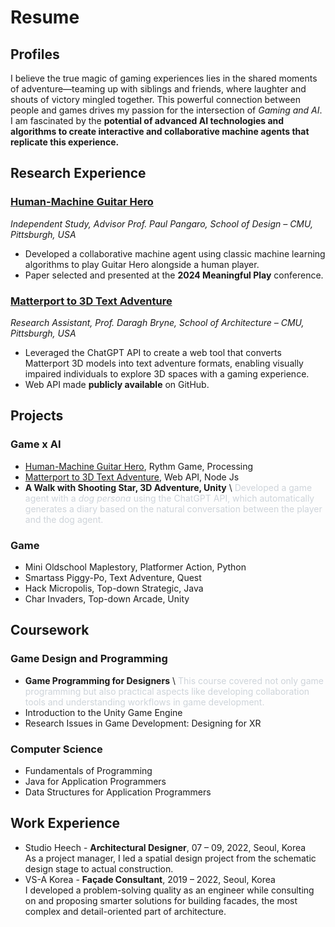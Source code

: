 # Resume

## Profiles
I believe the true magic of gaming experiences lies in the shared moments of adventure—teaming up with siblings and friends, where laughter and shouts of victory mingled together. This powerful connection between people and games drives my passion for the intersection of *Gaming and AI*. I am fascinated by the **potential of advanced AI technologies and algorithms to create interactive and collaborative machine agents that replicate this experience.**

## Research Experience
### [Human-Machine Guitar Hero](#human-machine-guitar-hero)
*Independent Study, Advisor Prof. Paul Pangaro, School of Design – CMU, Pittsburgh, USA*
- Developed a collaborative machine agent using classic machine learning algorithms to play Guitar Hero alongside a human player.
- Paper selected and presented at the **2024 Meaningful Play** conference.

### [Matterport to 3D Text Adventure](#matterport-3d-to-text-adventure)
*Research Assistant, Prof. Daragh Bryne, School of Architecture – CMU, Pittsburgh, USA*
- Leveraged the ChatGPT API to create a web tool that converts Matterport 3D models into text adventure formats, enabling visually impaired individuals to explore 3D spaces with a gaming experience.
- Web API made **publicly available** on GitHub.

## Projects
### Game x AI
- [Human-Machine Guitar Hero](#human-machine-guitar-hero), Rythm Game, Processing
- [Matterport to 3D Text Adventure](#matterport-3d-to-text-adventure), Web API, Node Js
- **A Walk with Shooting Star, 3D Adventure, Unity** \\
  <font color="#ced4da">Developed a game agent with a *dog persona* using the ChatGPT API, which automatically generates a diary based on the natural conversation between the player and the dog agent.</font>

### Game
- Mini Oldschool Maplestory, Platformer Action, Python
- Smartass Piggy-Po, Text Adventure, Quest
- Hack Micropolis, Top-down Strategic, Java
- Char Invaders, Top-down Arcade, Unity

## Coursework
### Game Design and Programming
- **Game Programming for Designers** \\
  <font color="#ced4da">This course covered not only game programming but also practical aspects like developing collaboration tools and understanding workflows in game development.</font> 
- Introduction to the Unity Game Engine
- Research Issues in Game Development: Designing for XR

### Computer Science
- Fundamentals of Programming
- Java for Application Programmers
- Data Structures for Application Programmers

## Work Experience
- Studio Heech - **Architectural Designer**, 07 – 09, 2022, Seoul, Korea \
  As a project manager, I led a spatial design project from the schematic design stage to actual construction.
- VS-A Korea - **Façade Consultant**, 2019 – 2022, Seoul, Korea \
  I developed a problem-solving quality as an engineer while consulting on and proposing smarter solutions for building facades, the most complex and detail-oriented part of architecture.
